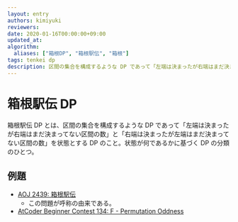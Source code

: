 ```yaml
---
layout: entry
authors: kimiyuki
reviewers:
date: 2020-01-16T00:00:00+09:00
updated_at:
algorithm:
  aliases: ["箱根DP", "箱根駅伝", "箱根"]
tags: tenkei dp
description: 区間の集合を構成するような DP であって「左端は決まったが右端はまだ決まってない区間の数」と「右端は決まったが左端はまだ決まってない区間の数」を状態とする DP のこと。
---
```


# 箱根駅伝 DP

箱根駅伝 DP とは、区間の集合を構成するような DP であって「左端は決まったが右端はまだ決まってない区間の数」と「右端は決まったが左端はまだ決まってない区間の数」を状態とする DP のこと。状態が何であるかに基づく DP の分類のひとつ。

## 例題

-   [AOJ 2439: 箱根駅伝](http://judge.u-aizu.ac.jp/onlinejudge/description.jsp?id=2439)
    -   この問題が呼称の由来である。
-   [AtCoder Beginner Contest 134: F - Permutation Oddness](https://atcoder.jp/contests/abc134/tasks/abc134_f)
